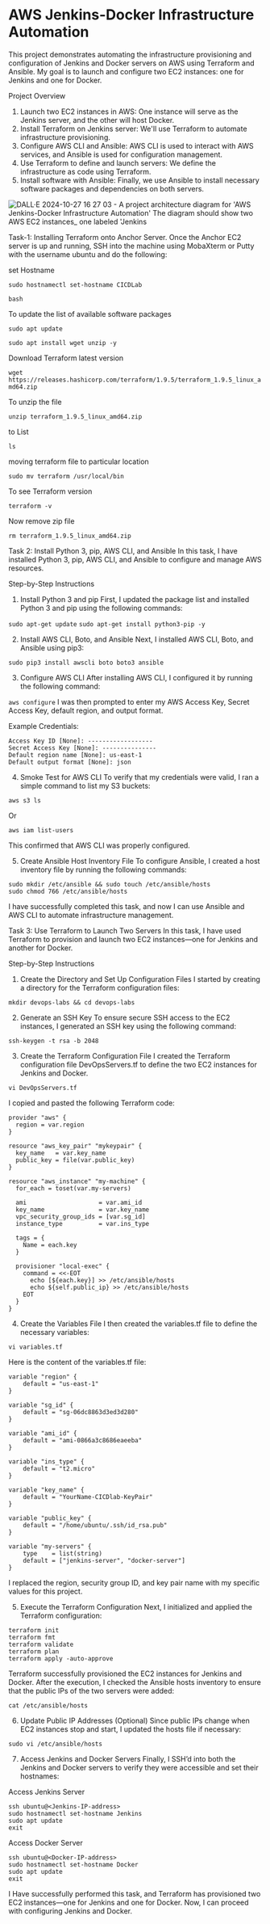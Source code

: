 # AWS Jenkins-Docker Infrastructure Automation

This project demonstrates automating the infrastructure provisioning and configuration of Jenkins and Docker servers on AWS using Terraform and Ansible. My goal is to launch and configure two EC2 instances: one for Jenkins and one for Docker.

Project Overview
1. Launch two EC2 instances in AWS: One instance will serve as the Jenkins server, and the other will host Docker.
2. Install Terraform on Jenkins server: We'll use Terraform to automate infrastructure provisioning.
3. Configure AWS CLI and Ansible: AWS CLI is used to interact with AWS services, and Ansible is used for configuration management.
4. Use Terraform to define and launch servers: We define the infrastructure as code using Terraform.
5. Install software with Ansible: Finally, we use Ansible to install necessary software packages and dependencies on both servers.


![DALL·E 2024-10-27 16 27 03 - A project architecture diagram for 'AWS Jenkins-Docker Infrastructure Automation'  The diagram should show two AWS EC2 instances_ one labeled 'Jenkins](https://github.com/user-attachments/assets/e6bf3afc-970d-4e52-986b-bca1301f059f)


Task-1: Installing Terraform onto Anchor Server.
Once the Anchor EC2 server is up and running, SSH into the machine using MobaXterm or Putty with the username ubuntu and do the following:

set Hostname

```sudo hostnamectl set-hostname CICDLab```

```bash```

To update the list of available software packages

```sudo apt update```

```sudo apt install wget unzip -y```

Download Terraform latest version

```wget https://releases.hashicorp.com/terraform/1.9.5/terraform_1.9.5_linux_amd64.zip```


To unzip the file


```unzip terraform_1.9.5_linux_amd64.zip```

to List

```ls```

moving terraform file to particular location

```sudo mv terraform /usr/local/bin```

To see Terraform version

```terraform -v```

Now remove zip file

```rm terraform_1.9.5_linux_amd64.zip```

Task 2: Install Python 3, pip, AWS CLI, and Ansible
In this task, I have installed Python 3, pip, AWS CLI, and Ansible to configure and manage AWS resources.

Step-by-Step Instructions
1. Install Python 3 and pip
First, I updated the package list and installed Python 3 and pip using the following commands:

```sudo apt-get update```
```sudo apt-get install python3-pip -y```

2. Install AWS CLI, Boto, and Ansible
Next, I installed AWS CLI, Boto, and Ansible using pip3:

```sudo pip3 install awscli boto boto3 ansible```

3. Configure AWS CLI
After installing AWS CLI, I configured it by running the following command:

```aws configure```
I was then prompted to enter my AWS Access Key, Secret Access Key, default region, and output format.

Example Credentials:

```
Access Key ID [None]: ------------------
Secret Access Key [None]: ---------------
Default region name [None]: us-east-1
Default output format [None]: json
```
4. Smoke Test for AWS CLI
To verify that my credentials were valid, I ran a simple command to list my S3 buckets:

```
aws s3 ls
```
Or
```
aws iam list-users
```
This confirmed that AWS CLI was properly configured.

5. Create Ansible Host Inventory File
To configure Ansible, I created a host inventory file by running the following commands:

```
sudo mkdir /etc/ansible && sudo touch /etc/ansible/hosts
sudo chmod 766 /etc/ansible/hosts
```

I have successfully completed this task, and now I can use Ansible and AWS CLI to automate infrastructure management.

Task 3: Use Terraform to Launch Two Servers
In this task, I have used Terraform to provision and launch two EC2 instances—one for Jenkins and another for Docker.

Step-by-Step Instructions
1. Create the Directory and Set Up Configuration Files
I started by creating a directory for the Terraform configuration files:

```
mkdir devops-labs && cd devops-labs
```
2. Generate an SSH Key
To ensure secure SSH access to the EC2 instances, I generated an SSH key using the following command:
```
ssh-keygen -t rsa -b 2048
```
3. Create the Terraform Configuration File
I created the Terraform configuration file DevOpsServers.tf to define the two EC2 instances for Jenkins and Docker.
```
vi DevOpsServers.tf
```

I copied and pasted the following Terraform code:
```
provider "aws" {
  region = var.region
}

resource "aws_key_pair" "mykeypair" {
  key_name   = var.key_name
  public_key = file(var.public_key)
}

resource "aws_instance" "my-machine" {
  for_each = toset(var.my-servers)

  ami                    = var.ami_id
  key_name               = var.key_name
  vpc_security_group_ids = [var.sg_id]
  instance_type          = var.ins_type

  tags = {
    Name = each.key
  }

  provisioner "local-exec" {
    command = <<-EOT
      echo [${each.key}] >> /etc/ansible/hosts
      echo ${self.public_ip} >> /etc/ansible/hosts
    EOT
  }
}
```
4. Create the Variables File
I then created the variables.tf file to define the necessary variables:
```
vi variables.tf
```
Here is the content of the variables.tf file:

```
variable "region" {
    default = "us-east-1"
}

variable "sg_id" {
    default = "sg-06dc8863d3ed3d280" 
}

variable "ami_id" {
    default = "ami-0866a3c8686eaeeba" 
}

variable "ins_type" {
    default = "t2.micro"
}

variable "key_name" {
    default = "YourName-CICDlab-KeyPair"
}

variable "public_key" {
    default = "/home/ubuntu/.ssh/id_rsa.pub"
}

variable "my-servers" {
    type    = list(string)
    default = ["jenkins-server", "docker-server"]
}
```
I replaced the region, security group ID, and key pair name with my specific values for this project.

5. Execute the Terraform Configuration
Next, I initialized and applied the Terraform configuration:
```
terraform init
terraform fmt
terraform validate
terraform plan
terraform apply -auto-approve
```
Terraform successfully provisioned the EC2 instances for Jenkins and Docker. After the execution, I checked the Ansible hosts inventory to ensure that the public IPs of the two servers were added:

```
cat /etc/ansible/hosts
```
6. Update Public IP Addresses (Optional)
Since public IPs change when EC2 instances stop and start, I updated the hosts file if necessary:
```
sudo vi /etc/ansible/hosts
```
7. Access Jenkins and Docker Servers
Finally, I SSH’d into both the Jenkins and Docker servers to verify they were accessible and set their hostnames:

Access Jenkins Server
```
ssh ubuntu@<Jenkins-IP-address>
sudo hostnamectl set-hostname Jenkins
sudo apt update
exit
```
Access Docker Server
```
ssh ubuntu@<Docker-IP-address>
sudo hostnamectl set-hostname Docker
sudo apt update
exit
```
I Have successfully performed this task, and Terraform has provisioned two EC2 instances—one for Jenkins and one for Docker. Now, I can proceed with configuring Jenkins and Docker.



